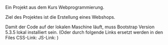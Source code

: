 Ein Projekt aus dem Kurs Webprogrammierung.

Ziel des Projektes ist die Erstellung eines Webshops.


Damit der Code auf der lokalen Maschine läuft, muss Bootstrap Version 5.3.5 lokal installiert sein. (Oder durch folgende Links ersetzt werden in den Files
CSS-Link: <link href="https://cdn.jsdelivr.net/npm/bootstrap@5.3.6/dist/css/bootstrap.min.css" rel="stylesheet" integrity="sha384-4Q6Gf2aSP4eDXB8Miphtr37CMZZQ5oXLH2yaXMJ2w8e2ZtHTl7GptT4jmndRuHDT" crossorigin="anonymous">
JS-Link:  <script src="https://cdn.jsdelivr.net/npm/bootstrap@5.3.6/dist/js/bootstrap.bundle.min.js" integrity="sha384-j1CDi7MgGQ12Z7Qab0qlWQ/Qqz24Gc6BM0thvEMVjHnfYGF0rmFCozFSxQBxwHKO" crossorigin="anonymous"></script>)